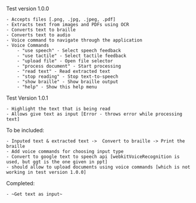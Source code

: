 Test version 1.0.0

    - Accepts files [.png, .jpg, .jpeg, .pdf]
    - Extracts text from images and PDFs using OCR
    - Converts text to braille
    - Converts text to audio
    - Voice command to navigate through the application
    - Voice Commands
        - "use speech" - Select speech feedback
        - "use tactile" - Select tactile feedback
        - "upload file" - Open file selector
        - "process document" - Start processing
        - "read text" - Read extracted text
        - "stop reading" - Stop text-to-speech
        - "show braille" - Show braille output
        - "help" - Show this help menu


Test Version 1.0.1

    - Highlight the text that is being read
    - Allows give text as input [Error - throws error while processing text]


To be included:

    - Inputed text & extracted text ->  Convert to braille -> Print the braille
    - Add voice commands for choosing input type
    - Convert to google text to speech api [webkitVoiceRecognition is used, but ggt is the one given in ppt]
    - should allow to upload documents using voice commands [which is not working in test version 1.0.0]


Completed:

    - ~Get text as input~
